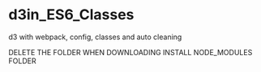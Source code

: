 # d3in_ES6_Classes
d3 with webpack, config, classes and auto cleaning


DELETE THE FOLDER WHEN DOWNLOADING
INSTALL NODE_MODULES FOLDER
